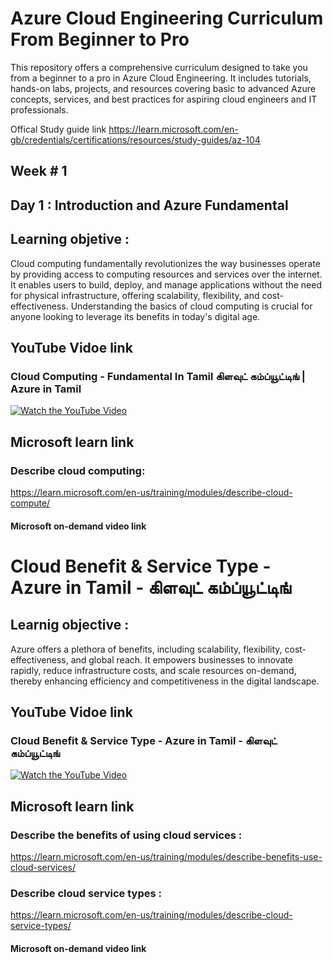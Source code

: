 # Azure Cloud Engineering Curriculum From Beginner to Pro
This repository offers a comprehensive curriculum designed to take you from a beginner to a pro in Azure Cloud Engineering. It includes tutorials, hands-on labs, projects, and resources covering basic to advanced Azure concepts, services, and best practices for aspiring cloud engineers and IT professionals.

Offical Study guide link https://learn.microsoft.com/en-gb/credentials/certifications/resources/study-guides/az-104 

## Week # 1
## Day  1 : Introduction and Azure Fundamental 
## Learning objetive : 
Cloud computing fundamentally revolutionizes the way businesses operate by providing access to computing resources and services over the internet. It enables users to build, deploy, and manage applications without the need for physical infrastructure, offering scalability, flexibility, and cost-effectiveness. Understanding the basics of cloud computing is crucial for anyone looking to leverage its benefits in today's digital age. 
## YouTube Vidoe link 
### Cloud Computing - Fundamental In Tamil கிளவுட் கம்ப்யூட்டிங் | Azure in Tamil
[![Watch the YouTube Video](https://img.youtube.com/vi/45Lszhw7Hqg/0.jpg)](https://www.youtube.com/watch?v=45Lszhw7Hqg)

## Microsoft learn link
### Describe cloud computing:
 https://learn.microsoft.com/en-us/training/modules/describe-cloud-compute/

#### Microsoft on-demand video link 


# Cloud Benefit & Service Type - Azure in Tamil - கிளவுட் கம்ப்யூட்டிங்
## Learnig objective :
Azure offers a plethora of benefits, including scalability, flexibility, cost-effectiveness, and global reach. It empowers businesses to innovate rapidly, reduce infrastructure costs, and scale resources on-demand, thereby enhancing efficiency and competitiveness in the digital landscape.

## YouTube Vidoe link 
### Cloud Benefit & Service Type - Azure in Tamil - கிளவுட் கம்ப்யூட்டிங்
[![Watch the YouTube Video](https://img.youtube.com/vi/MzJs25vp5JY/0.jpg)](https://www.youtube.com/watch?v=MzJs25vp5JY)


## Microsoft learn link
### Describe the benefits of using cloud services :
 https://learn.microsoft.com/en-us/training/modules/describe-benefits-use-cloud-services/ 
### Describe cloud service types :
 https://learn.microsoft.com/en-us/training/modules/describe-cloud-service-types/


#### Microsoft on-demand video link 


